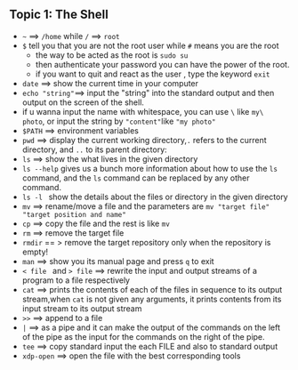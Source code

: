 ## Topic 1: The Shell

- `~`   ==> `/home` while `/` ==> `root`
- `$` tell you that you are not the root user while `#`  means you are the root
  - the way to be acted as the root is `sudo su` 
  - then authenticate your password you can have the power of the root.
  - if you want to quit and react as the user , type the keyword `exit` 
- `date`  ==> show the current time in your computer 
- `echo "string"`==> input the "string" into the standard output and then output on the screen of the shell.
- if u wanna input the name with whitespace, you can use `\` like `my\ photo`, or input the string by `"content"`like `"my photo"`
-  `$PATH` ==> environment variables
- `pwd` ==> display the current working directory,`.` refers to the current directory, and `..` to its parent directory:
- `ls` ==> show the what lives in the given directory
- `ls --help`  gives us a bunch more information about how to use the `ls`  command, and the `ls` command can be replaced by any other command.
- `ls -l ` show the details about the files or directory in the given directory
- `mv`  ==> rename/move a file and the parameters are `mv "target file" "target position and name"`
- `cp`  ==> copy the file and the rest is like `mv`
- `rm`  ==> remove the target file
- `rmdir` == > remove the target repository only when the repository is empty!
- `man` ==> show you its manual page and press `q` to exit
- `< file `  and `> file` ==> rewrite the input and output streams of a program to a file respectively
- `cat` ==> prints the contents of each of the files in sequence to its output stream,when `cat` is not given any arguments, it prints contents from its input stream to its output stream 
- `>>` ==> append to a file
- `|` ==> as a pipe and it can make the output of the commands on the left of the pipe as the input for the commands on the right of the pipe.
- `tee` ==> copy standard input the each FILE and also to standard output
- `xdp-open` ==> open the file with the best corresponding tools 

